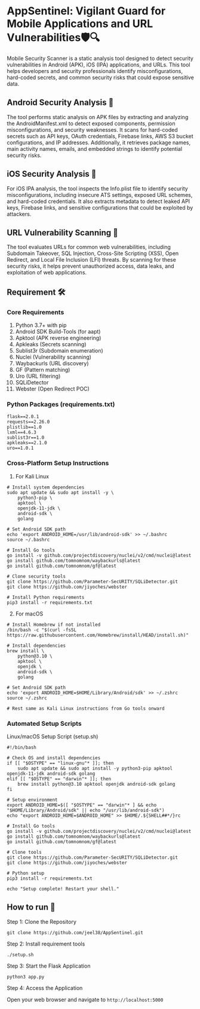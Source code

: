 # AppSentinel: Vigilant Guard for Mobile Applications and URL Vulnerabilities🛡️🔍
Mobile Security Scanner is a static analysis tool designed to detect security vulnerabilities in Android (APK), iOS (IPA) applications, and URLs. This tool helps developers and security professionals identify misconfigurations, hard-coded secrets, and common security risks that could expose sensitive data.

## Android Security Analysis 🤖 
The tool performs static analysis on APK files by extracting and analyzing the AndroidManifest.xml to detect exposed components, permission misconfigurations, and security weaknesses. It scans for hard-coded secrets such as API keys, OAuth credentials, Firebase links, AWS S3 bucket configurations, and IP addresses. Additionally, it retrieves package names, main activity names, emails, and embedded strings to identify potential security risks.

## iOS Security Analysis 🍏 
For iOS IPA analysis, the tool inspects the Info.plist file to identify security misconfigurations, including insecure ATS settings, exposed URL schemes, and hard-coded credentials. It also extracts metadata to detect leaked API keys, Firebase links, and sensitive configurations that could be exploited by attackers.

## URL Vulnerability Scanning 🔗 
The tool evaluates URLs for common web vulnerabilities, including Subdomain Takeover, SQL Injection, Cross-Site Scripting (XSS), Open Redirect, and Local File Inclusion (LFI) threats. By scanning for these security risks, it helps prevent unauthorized access, data leaks, and exploitation of web applications.

## Requirement 🛠️

### Core Requirements

1. Python 3.7+ with pip
2. Android SDK Build-Tools (for aapt)
3. Apktool (APK reverse engineering)
4. Apkleaks (Secrets scanning)
5. Sublist3r (Subdomain enumeration)
6. Nuclei (Vulnerability scanning)
7. Waybackurls (URL discovery)
8. GF (Pattern matching)
9. Uro (URL filtering)
10. SQLiDetector
11. Webster (Open Redirect POC)

### Python Packages (requirements.txt)
```
flask==2.0.1
requests==2.26.0
plistlib==1.0
lxml==4.6.3
sublist3r==1.0
apkleaks==2.1.0
uro==1.0.1
```

### Cross-Platform Setup Instructions

1. For Kali Linux
```
# Install system dependencies
sudo apt update && sudo apt install -y \
    python3-pip \
    apktool \
    openjdk-11-jdk \
    android-sdk \
    golang

# Set Android SDK path
echo 'export ANDROID_HOME=/usr/lib/android-sdk' >> ~/.bashrc
source ~/.bashrc

# Install Go tools
go install -v github.com/projectdiscovery/nuclei/v2/cmd/nuclei@latest
go install github.com/tomnomnom/waybackurls@latest
go install github.com/tomnomnom/gf@latest

# Clone security tools
git clone https://github.com/Parameter-SecURITY/SQLiDetector.git
git clone https://github.com/jiyoches/webster

# Install Python requirements
pip3 install -r requirements.txt
```
2. For macOS
```
# Install Homebrew if not installed
/bin/bash -c "$(curl -fsSL https://raw.githubusercontent.com/Homebrew/install/HEAD/install.sh)"

# Install dependencies
brew install \
    python@3.10 \
    apktool \
    openjdk \
    android-sdk \
    golang

# Set Android SDK path
echo 'export ANDROID_HOME=$HOME/Library/Android/sdk' >> ~/.zshrc
source ~/.zshrc

# Rest same as Kali Linux instructions from Go tools onward
```
### Automated Setup Scripts
Linux/macOS Setup Script (setup.sh)
```
#!/bin/bash

# Check OS and install dependencies
if [[ "$OSTYPE" == "linux-gnu"* ]]; then
    sudo apt update && sudo apt install -y python3-pip apktool openjdk-11-jdk android-sdk golang
elif [[ "$OSTYPE" == "darwin"* ]]; then
    brew install python@3.10 apktool openjdk android-sdk golang
fi

# Setup environment
export ANDROID_HOME=$([ "$OSTYPE" == "darwin"* ] && echo "$HOME/Library/Android/sdk" || echo "/usr/lib/android-sdk")
echo "export ANDROID_HOME=$ANDROID_HOME" >> $HOME/.${SHELL##*/}rc

# Install Go tools
go install -v github.com/projectdiscovery/nuclei/v2/cmd/nuclei@latest
go install github.com/tomnomnom/waybackurls@latest
go install github.com/tomnomnom/gf@latest

# Clone tools
git clone https://github.com/Parameter-SecURITY/SQLiDetector.git
git clone https://github.com/jiyoches/webster

# Python setup
pip3 install -r requirements.txt

echo "Setup complete! Restart your shell."
```

## How to run 🚀

Step 1: Clone the Repository
```
git clone https://github.com/jeel38/AppSentinel.git
```
Step 2: Install requirement tools
```
./setup.sh
```
Step 3: Start the Flask Application
```
python3 app.py
```
Step 4: Access the Application

Open your web browser and navigate to ``` http://localhost:5000 ```
